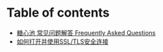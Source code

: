 # Table of contents

* [糖心池 常见问题解答 Frequently Asked Questions](README.md)
* [如何打开并使用SSL/TLS安全连接](ru-he-da-kai-bing-shi-yong-ssltls-an-quan-lian-jie.md)
